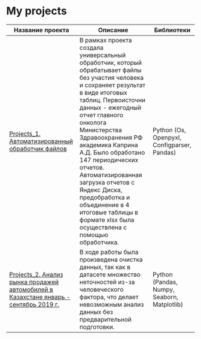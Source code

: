 # My projects


| Название проекта      | Описание                | Библиотеки |
| ------------- |------------------| -----|
|[Projects_1. Автоматизированный обработчик файлов](https://github.com/JaneJaneM/My-projects/tree/main/Projects_1)|В рамках проекта создала универсальный обработчик, который обрабатывает файлы без участия человека и сохраняет результат в виде итоговых таблиц. Первоисточни данных - ежегодный отчет главного онколога Министерства Здравоохранения РФ академика Каприна А.Д. Было обработано 147 периодических отчетов. Автоматизированная загрузка отчетов с Яндекс Диска, предобработка и объединение в 4 итоговые таблицы в формате xlsx была осуществлена с помощью обработчика.|Python (Os, Openpyxl, Configparser, Pandas) |  
|[Projects_2. Анализ рынка продажей автомобилей в Казахстане январь - сентябрь 2019 г.](https://github.com/JaneJaneM/My-projects/blob/main/Projects_2/%D0%B0%D0%B2%D1%82%D0%BE_%D0%BA%D0%B0%D0%B7%D0%B0%D1%85%D1%81%D1%82%D0%B0%D0%BD.ipynb)|В ходе работы была произведена очистка данных, так как в датасете множество неточностей из-за человеческого фактора, что делает невозможным анализ данных без предварительной подготовки.|Python (Pandas, Numpy, Seaborn, Matplotlib)|
